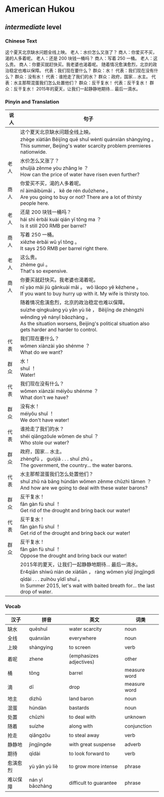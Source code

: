 # American Hukou
## *intermediate* level

### Chinese Text
这个夏天北京缺水问题全线上映。
老人：水价怎么又涨了？
商人：你爱买不买，渴的人多着呢。
老人：还是 200 块钱一桶吗？
商人：写着 250 一桶。
老人：这么贵。
商人：你要买就赶快买。我老婆也渴着呢。
随着情况愈演愈烈，北京的政治稳定也难以保障。
代表：我们现在要什么？
群众：水！
代表：我们现在没有什么？
群众：没有水！
代表：谁抢走了我们的水？
群众：政府，国家... 水主。
代表：水主那帮混蛋我们怎么处置他们？
群众：反干复水！
代表：反干复水！
群众：反干复水！
2015年的夏天，让我们一起静静地期待... 最后一滴水。

### Pinyin and Translation
|说人|句子|
|----|----|
||这个夏天北京缺水问题全线上映。<br />zhège xiàtiān Běijīng quē shuǐ  wèntí quánxiàn shàngyìng 。<br />This summer, Beijing's water scarcity problem premieres nationwide.|
|老人|水价怎么又涨了？<br />shuǐjià zěnme yòu zhǎng le ？<br />How can the price of water have risen even further?|
|商人|你爱买不买，渴的人多着呢。<br />nǐ àimǎibùmǎi ， kě de rén duōzhene 。<br />Are you going to buy or not? There are a lot of thirsty people here.|
|老人|还是 200 块钱一桶吗？<br />hái shì èrbǎi kuài qián yī tǒng ma ？<br />Is it still 200 RMB per barrel?|
|商人|写着 250 一桶。<br />xiězhe èrbǎi wǔ yī tǒng 。<br />It says 250 RMB per barrel right there.|
|老人|这么贵。<br />zhème guì 。<br />That's so expensive.|
|商人|你要买就赶快买。我老婆也渴着呢。<br />nǐ yào mǎi jiù gǎnkuài mǎi 。 wǒ lǎopo yě kězhene 。<br />If you want to buy hurry up with it. My wife is thirsty too.|
||随着情况愈演愈烈，北京的政治稳定也难以保障。<br />suízhe qíngkuàng yù yǎn  yù liè ， Běijīng de zhèngzhì wěndìng yě nányǐ bǎozhàng 。<br />As the situation worsens, Beijing's political situation also gets harder and harder to control.|
|代表|我们现在要什么？<br />wǒmen xiànzài yào shénme ？<br />What do we want?|
|群众|水！<br />shuǐ ！<br />Water!|
|代表|我们现在没有什么？<br />wǒmen xiànzài méiyǒu shénme ？<br />What don't we have?|
|群众|没有水！<br />méiyǒu shuǐ ！<br />We don't have water!|
|代表|谁抢走了我们的水？<br />shéi qiāngzǒule wǒmen de shuǐ ？<br />Who stole our water?|
|群众|政府，国家... 水主。<br />zhèngfǔ ， guójiā . . .  shuǐ zhǔ 。<br />The government, the country... the water barons.|
|代表|水主那帮混蛋我们怎么处置他们？<br />shuǐ zhǔ nà bāng húndàn wǒmen zěnme chǔzhì tāmen ？<br />And how are we going to deal with these water barons?|
|群众|反干复水！<br />fǎn gàn fù shuǐ ！<br />Get rid of the drought and bring back our water!|
|代表|反干复水！<br />fǎn gàn fù shuǐ ！<br />Get rid of the drought and bring back our water!|
|群众|反干复水！<br />fǎn gàn fù shuǐ ！<br />Oppose the drought and bring back our water!|
||2015年的夏天，让我们一起静静地期待... 最后一滴水。<br />Er4qiān shíwǔ  nián de xiàtiān ， ràng wǒmen yīqǐ jìngjìngdi qīdài . . .  zuìhòu yīdī shuǐ 。<br />In Summer 2015, let's wait with baited breath for... the last drop of water.|
### Vocab
|汉子|拼音|英文|词类|
|----|----|----|----|
|缺水|quēshuǐ|water scarcity|noun|
|全线|quánxiàn|everywhere|noun|
|上映|shàngyìng|to screen|verb|
|着呢|zhene|(emphasizes adjectives)|other|
|桶|tǒng|barrel|measure word|
|滴|dī|drop|measure word|
|地主|dìzhǔ|land baron|noun|
|混蛋|húndàn|bastards|noun|
|处置|chǔzhì|to deal with|unknown|
|随着|suízhe|along with|conjunction|
|抢走|qiǎngzǒu|to steal away|verb|
|静静地|jìngjìngde|with great suspense|adverb|
|期待|qīdài|to look forward to|verb|
|愈演愈烈|yù yǎn  yù liè|to grow more intense|phrase|
|难以保障|nán yǐ bǎozhàng|difficult to guarantee|phrase|